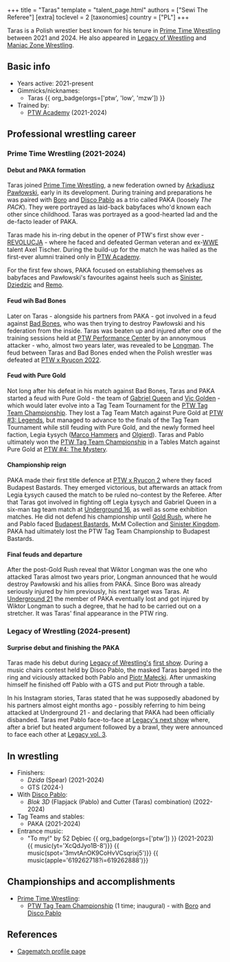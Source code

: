 +++
title = "Taras"
template = "talent_page.html"
authors = ["Sewi The Referee"]
[extra]
toclevel = 2
[taxonomies]
country = ["PL"]
+++

Taras is a Polish wrestler best known for his tenure in [Prime Time Wrestling](@/o/ptw.md) between 2021 and 2024. He also appeared in [Legacy of Wrestling](@/o/low.md) and [Maniac Zone Wrestling](@/o/mzw.md).

## Basic info

* Years active: 2021-present
* Gimmicks/nicknames:
  - Taras {{ org_badge(orgs=['ptw', 'low', 'mzw']) }}
* Trained by:
  - [PTW Academy](@/o/ptw-academy.md) (2021-2024)
 
## Professional wrestling career

### Prime Time Wrestling (2021-2024)

#### Debut and PAKA formation

Taras joined [Prime Time Wrestling](@/o/ptw.md), a new federation owned by [Arkadiusz Pawłowski](@/w/pan-pawlowski.md), early in its development. During training and preparations he was paired with [Boro](@/w/boro.md) and [Disco Pablo](@/w/disco-pablo.md) as a trio called PAKA (loosely _The PACK_). They were portrayed as laid-back babyfaces who'd known each other since childhood. Taras was portrayed as a good-hearted lad and the de-facto leader of PAKA.

Taras made his in-ring debut in the opener of PTW's first show ever - [REVOLUCJA](@/e/ptw/2021-10-09-ptw-1-revolucja.md) - where he faced and defeated German veteran and ex-[WWE](@/o/wwe.md) talent Axel Tischer. During the build-up for the match he was hailed as the first-ever alumni trained only in [PTW Academy](@/o/ptw-academy.md).

For the first few shows, PAKA focused on establishing themselves as babyfaces and Pawłowski's favourites against heels such as [Sinister](@/w/sinister.md), [Dziedzic](@/w/dziedzic.md) and [Remo](@/w/remo.md).

#### Feud wih Bad Bones

Later on Taras - alongside his partners from PAKA - got involved in a feud against [Bad Bones](bad-bones.md), who was then trying to destroy Pawłowski and his federation from the inside. Taras was beaten up and injured after one of the training sessions held at [PTW Performance Center](@/v/ptw-targowa.md) by an annonymous attacker - who, almost two years later, was revealed to be [Longman](@/w/wiktor-longman.md). The feud between Taras and Bad Bones ended when the Polish wrestler was defeated at [PTW x Ryucon 2022](@/e/ptw/2022-07-31-ptw-x-ryucon.md).

#### Feud with Pure Gold

Not long after his defeat in his match against Bad Bones, Taras and PAKA started a feud with Pure Gold - the team of [Gabriel Queen](@/w/gabriel-queen.md) and [Vic Golden](@/w/vic-golden.md) - which would later evolve into a Tag Team Tournament for the [PTW Tag Team Championship](@/c/ptw-tag-team-championship.md). They lost a Tag Team Match against Pure Gold at [PTW #3: Legends](@/e/ptw/2022-11-26-ptw-3-legends.md), but managed to advance to the finals of the Tag Team Tournament while still feuding with Pure Gold, and the newly formed heel faction, Legia Łysych ([Marco Hammers](@/w/marco-hammers.md) and [Olgierd](@/w/olgierd.md)). Taras and Pablo ultimately won the [PTW Tag Team Championship](@/c/ptw-tag-team-championship.md) in a Tables Match against Pure Gold at [PTW #4: The Mystery](@/e/ptw/2023-06-25-ptw-4-mystery.md).

#### Championship reign

PAKA made their first title defence at [PTW x Ryucon 2](@/e/ptw/2023-07-16-ptw-x-ryucon.md) where they faced Budapest Bastards. They emerged victorious, but afterwards an attack from Legia Łysych caused the match to be ruled no-contest by the Referee. After that Taras got involved in fighting off Legia Łysych and Gabriel Queen in a six-man tag team match at [Underground 16](@/e/ptw/2023-07-30-ptw-underground-16.md), as well as some exhibition matches. He did not defend his championship until [Gold Rush](@/e/ptw/2024-02-03-ptw-5-gold-rush.md), where he and Pablo faced [Budapest Bastards](@/tt/budapest-bastards.md), MxM Collection and [Sinister Kingdom](@/tt/sinister-kingdom.md). PAKA had ultimately lost the PTW Tag Team Championship to Budapest Bastards.

#### Final feuds and departure

After the post-Gold Rush reveal that Wiktor Longman was the one who attacked Taras almost two years prior, Longman announced that he would destroy Pawłowski and his allies from PAKA. Since Boro was already seriously injured by him previously, his next target was Taras. At [Underground 21](@/e/ptw/2024-04-13-ptw-underground-21.md) the member of PAKA eventually lost and got injured by Wiktor Longman to such a degree, that he had to be carried out on a stretcher. It was Taras' final appearance in the PTW ring.

### Legacy of Wrestling (2024-present)

#### Surprise debut and finishing the PAKA

Taras made his debut during [Legacy of Wrestling's](@/o/low.md) [first show](@/e/low/2024-12-01-low-1.md). During a music chairs contest held by Disco Pablo, the masked Taras barged into the ring and viciously attacked both Pablo and [Piotr Małecki](@/w/piotr-malecki.md). After unmasking himself he finished off Pablo with a GTS and put Piotr through a table.

In his Instagram stories, Taras stated that he was supposedly abadoned by his partners almost eight months ago - possibly referring to him being attacked at Underground 21 - and declaring that PAKA had been officially disbanded. Taras met Pablo face-to-face at [Legacy's next show](@/e/low/2025-04-06-low-2.md) where, after a brief but heated argument followed by a brawl, they were announced to face each other at [Legacy vol. 3](@/e/low/2025-07-11-low-3.md).

## In wrestling

* Finishers:
  - _Dzida_ (Spear) (2021-2024)
  - GTS (2024-)
* With [Disco Pablo](@/w/disco-pablo.md):
  - _Blok 3D_ (Flapjack (Pablo) and Cutter (Taras) combination) (2022-2024)
* Tag Teams and stables:
  - PAKA (2021-2024)
* Entrance music:
  - "To my!" by 52 Dębiec
    {{ org_badge(orgs=['ptw']) }} (2021-2023) <br>
    {{ music(yt='XcQdJyo1B-8')}}
    {{ music(spot='3mvtAnOK9CoHvVCsqrixj5')}}
    {{ music(apple='619262718?i=619262888')}}

## Championships and accomplishments

* [Prime Time Wrestling](@/o/ptw.md):
  - [PTW Tag Team Championship](@/c/ptw-tag-team-championship.md) (1 time; inaugural) - with [Boro](@/w/boro.md) and [Disco Pablo](@/w/disco-pablo.md)

## References

* [Cagematch profile page](https://www.cagematch.net/?id=2&nr=27194)
